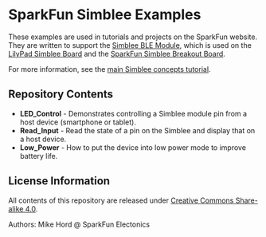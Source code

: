 SparkFun Simblee Examples  
==================

These examples are used in tutorials and projects on the SparkFun website. They
are written to support the [Simblee BLE Module](https://simblee.com), which is
used on the [LilyPad Simblee Board](https://www.sparkfun.com/products/13633)
and the [SparkFun Simblee Breakout Board](https://www.sparkfun.com/products/13632).

For more information, see the [main Simblee concepts tutorial](https://learn.sparkfun.com/tutorials/simblee-concepts).

Repository Contents
-------------------

* **LED_Control** - Demonstrates controlling a Simblee module pin from a host
  device (smartphone or tablet).
* **Read_Input** - Read the state of a pin on the Simblee and display that on a
  host device.
* **Low_Power** - How to put the device into low power mode to improve battery
  life.

License Information
-------------------

All contents of this repository are released under [Creative Commons Share-alike 4.0](http://creativecommons.org/licenses/by-sa/4.0/).

Authors: Mike Hord @ SparkFun Electonics
